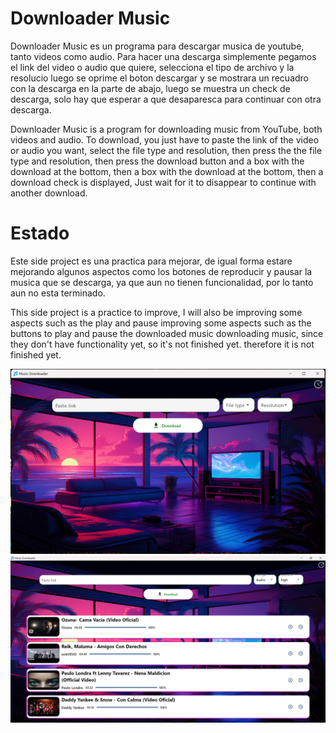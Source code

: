 # Downloader Music

Downloader Music es un programa para descargar musica de youtube, tanto videos como audio. 
Para hacer una descarga simplemente pegamos el link del video o audio que quiere, selecciona
el tipo de archivo y la resolucio luego se oprime el boton descargar y se mostrara un 
recuadro con la descarga en la parte de abajo, luego se muestra un check de descarga, 
solo hay que esperar a que desaparesca para continuar con otra descarga.

Downloader Music is a program for downloading music from YouTube, both videos and audio. 
To download, you just have to paste the link of the video or audio you want, select the file type and resolution, then press the
the file type and resolution, then press the download button and a box with the download at the bottom, then a 
box with the download at the bottom, then a download check is displayed, 
Just wait for it to disappear to continue with another download.


# Estado

Este side project es una practica para mejorar, de igual forma estare 
mejorando algunos aspectos como los botones de reproducir y pausar la 
musica que se descarga, ya que aun no tienen funcionalidad, por lo 
tanto aun no esta terminado.

This side project is a practice to improve, I will also be improving some aspects such as the play and pause 
improving some aspects such as the buttons to play and pause the downloaded music 
downloading music, since they don't have functionality yet, so it's not finished yet. 
therefore it is not finished yet.

![imagen del programa](assets/preview.png)
![imagen del programa](assets/preview_2.png)

